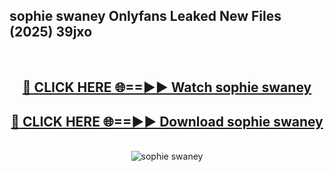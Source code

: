 <h2>sophie swaney Onlyfans Leaked New Files (2025) 39jxo</h2>
<br>
<div align="center">
<h2><a href="https://mediafiles.top/sophie_swaney&ref=git" rel="nofollow">🔴 CLICK HERE 🌐==►► Watch sophie swaney</a></h2>
<h2><a href="https://mediafiles.top/sophie_swaney&ref=git" rel="nofollow">🔴 CLICK HERE 🌐==►► Download sophie swaney</a></h2>
<br>
<a href="https://mediafiles.top/sophie_swaney&ref=git" rel="nofollow" data-target="animated-image.originalLink"><img src="https://i.ibb.co.com/xMMVF88/686577567.gif" alt="sophie swaney" style="max-width: 100%; display: inline-block;" data-target="animated-image.originalImage"></a>
</div>
<br>
<br>